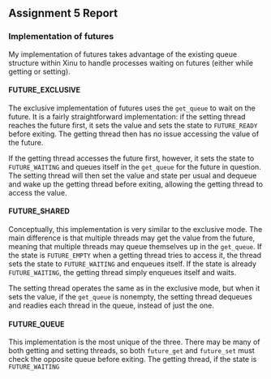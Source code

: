 ## Assignment 5 Report

### Implementation of futures

My implementation of futures takes advantage of the existing queue structure within Xinu to handle processes waiting on futures (either while getting or setting).

#### FUTURE_EXCLUSIVE
The exclusive implementation of futures uses the ```get_queue``` to wait on the future. It is a fairly straightforward implementation: if the setting thread reaches the future first, it sets the value and sets the state to ```FUTURE_READY``` before exiting. The getting thread then has no issue accessing the value of the future.

If the getting thread accesses the future first, however, it sets the state to ```FUTURE_WAITING``` and queues itself in the ```get_queue``` for the future in question. The setting thread will then set the value and state per usual and dequeue and wake up the getting thread before exiting, allowing the getting thread to access the value.

#### FUTURE_SHARED
Conceptually, this implementation is very similar to the exclusive mode. The main difference is that multiple threads may get the value from the future, meaning that multiple threads may queue themselves up in the ```get_queue```. If the state is ```FUTURE_EMPTY``` when a getting thread tries to access it, the thread sets the state to ```FUTURE_WAITING``` and enqueues itself. If the state is already ```FUTURE_WAITING```, the getting thread simply enqueues itself and waits.

The setting thread operates the same as in the exclusive mode, but when it sets the value, if the ```get_queue``` is nonempty, the setting thread dequeues and readies each thread in the queue, instead of just the one.

#### FUTURE_QUEUE
This implementation is the most unique of the three. There may be many of both getting and setting threads, so both ```future_get``` and ```future_set``` must check the opposite queue before exiting. The getting thread, if the state is ```FUTURE_WAITING```
